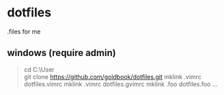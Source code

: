 dotfiles
========
.files for me

## windows (require admin)
> cd C:\User\
> git clone https://github.com/goldbook/dotfiles.git
> mklink .vimrc dotfiles\.vimrc
> mklink .vimrc dotfiles\.gvimrc
> mklink .foo dotfiles\.foo
> ...
